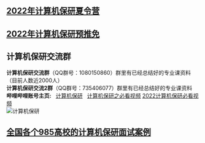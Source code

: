 ## [2022年计算机保研夏令营](https://github.com/jisuanjibaoyan2022/jsjby_2022/blob/main/计算机保研夏令营通知.md) 

## [2022年计算机保研预推免](https://github.com/jisuanjibaoyan2022/jsjby_2022/blob/main/计算机保研预推免通知.md) 



## 计算机保研交流群

**计算机保研交流群**（QQ群号：1080150860）群里有已经总结好的专业课资料（目前人数近2000人）<br />
**计算机保研交流2群**（QQ群号：735406077）群里有已经总结好的专业课资料<br />
**哔哩哔哩账号主页:** &nbsp; [计算机保研](https://space.bilibili.com/258646084) &nbsp; [计算机保研之必看视频](https://www.bilibili.com/video/BV1er4y1t756?share_source=copy_web) [2022计算机保研必看视频](https://www.bilibili.com/video/BV1er4y1t756?share_source=copy_web)<br />
![计算机保研](https://github.com/jisuanjibaoyan2022/jsjby_2022/blob/main/bilibili.png)
## [全国各个985高校的计算机保研面试案例](https://mianbaoduo.com/o/jsjby/work) 
